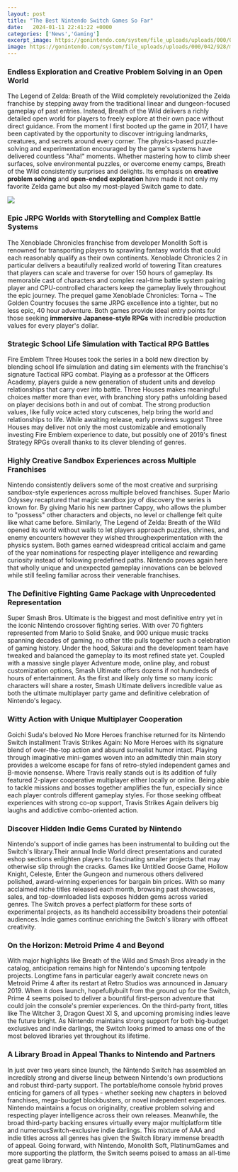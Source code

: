 ```yaml
---
layout: post
title: "The Best Nintendo Switch Games So Far"
date:   2024-01-11 22:41:22 +0000
categories: ['News','Gaming']
excerpt_image: https://gonintendo.com/system/file_uploads/uploads/000/042/928/medium/mu0ickwty2ey.jpg
image: https://gonintendo.com/system/file_uploads/uploads/000/042/928/medium/mu0ickwty2ey.jpg
---
```


### Endless Exploration and Creative Problem Solving in an Open World
The Legend of Zelda: Breath of the Wild completely revolutionized the Zelda franchise by stepping away from the traditional linear and dungeon-focused gameplay of past entries. Instead, Breath of the Wild delivers a richly detailed open world for players to freely explore at their own pace without direct guidance. From the moment I first booted up the game in 2017, I have been captivated by the opportunity to discover intriguing landmarks, creatures, and secrets around every corner. The physics-based puzzle-solving and experimentation encouraged by the game's systems have delivered countless "Aha!" moments. Whether mastering how to climb sheer surfaces, solve environmental puzzles, or overcome enemy camps, Breath of the Wild consistently surprises and delights. Its emphasis on **creative problem solving** and **open-ended exploration** have made it not only my favorite Zelda game but also my most-played Switch game to date.

![](https://gonintendo.com/system/file_uploads/uploads/000/042/928/medium/mu0ickwty2ey.jpg)
### Epic JRPG Worlds with Storytelling and Complex Battle Systems
The Xenoblade Chronicles franchise from developer Monolith Soft is renowned for transporting players to sprawling fantasy worlds that could each reasonably qualify as their own continents. Xenoblade Chronicles 2 in particular delivers a beautifully realized world of towering Titan creatures that players can scale and traverse for over 150 hours of gameplay. Its memorable cast of characters and complex real-time battle system pairing player and CPU-controlled characters keep the gameplay lively throughout the epic journey. The prequel game Xenoblade Chronicles: Torna ~ The Golden Country focuses the same JRPG excellence into a tighter, but no less epic, 40 hour adventure. Both games provide ideal entry points for those seeking **immersive Japanese-style RPGs** with incredible production values for every player's dollar. 
### Strategic School Life Simulation with Tactical RPG Battles
Fire Emblem Three Houses took the series in a bold new direction by blending school life simulation and dating sim elements with the franchise's signature Tactical RPG combat. Playing as a professor at the Officers Academy, players guide a new generation of student units and develop relationships that carry over into battle. Three Houses makes meaningful choices matter more than ever, with branching story paths unfolding based on player decisions both in and out of combat. The strong production values, like fully voice acted story cutscenes, help bring the world and relationships to life. While awaiting release, early previews suggest Three Houses may deliver not only the most customizable and emotionally investing Fire Emblem experience to date, but possibly one of 2019's finest Strategy RPGs overall thanks to its clever blending of genres.
### Highly Creative Sandbox Experiences across Multiple Franchises 
Nintendo consistently delivers some of the most creative and surprising sandbox-style experiences across multiple beloved franchises. Super Mario Odyssey recaptured that magic sandbox joy of discovery the series is known for. By giving Mario his new partner Cappy, who allows the plumber to "possess" other characters and objects, no level or challenge felt quite like what came before. Similarly, The Legend of Zelda: Breath of the Wild opened its world without walls to let players approach puzzles, shrines, and enemy encounters however they wished throughexperimentation with the physics system. Both games earned widespread critical acclaim and game of the year nominations for respecting player intelligence and rewarding curiosity instead of following predefined paths. Nintendo proves again here that wholly unique and unexpected gameplay innovations can be beloved while still feeling familiar across their venerable franchises.
### The Definitive Fighting Game Package with Unprecedented Representation
Super Smash Bros. Ultimate is the biggest and most definitive entry yet in the iconic Nintendo crossover fighting series. With over 70 fighters represented from Mario to Solid Snake, and 900 unique music tracks spanning decades of gaming, no other title pulls together such a celebration of gaming history. Under the hood, Sakurai and the development team have tweaked and balanced the gameplay to its most refined state yet. Coupled with a massive single player Adventure mode, online play, and robust customization options, Smash Ultimate offers dozens if not hundreds of hours of entertainment. As the first and likely only time so many iconic characters will share a roster, Smash Ultimate delivers incredible value as both the ultimate multiplayer party game and definitive celebration of Nintendo's legacy. 
### Witty Action with Unique Multiplayer Cooperation
Goichi Suda's beloved No More Heroes franchise returned for its Nintendo Switch installment Travis Strikes Again: No More Heroes with its signature blend of over-the-top action and absurd surrealist humor intact. Playing through imaginative mini-games woven into an admittedly thin main story provides a welcome escape for fans of retro-styled independent games and B-movie nonsense. Where Travis really stands out is its addition of fully featured 2-player cooperative multiplayer either locally or online. Being able to tackle missions and bosses together amplifies the fun, especially since each player controls different gameplay styles. For those seeking offbeat experiences with strong co-op support, Travis Strikes Again delivers big laughs and addictive combo-oriented action.
### Discover Hidden Indie Gems Curated by Nintendo  
Nintendo's support of indie games has been instrumental to building out the Switch's library.Their annual Indie World direct presentations and curated eshop sections enlighten players to fascinating smaller projects that may otherwise slip through the cracks. Games like Untitled Goose Game, Hollow Knight, Celeste, Enter the Gungeon and numerous others delivered polished, award-winning experiences for bargain bin prices. With so many acclaimed niche titles released each month, browsing past showcases, sales, and top-downloaded lists exposes hidden gems across varied genres. The Switch proves a perfect platform for these sorts of experimental projects, as its handheld accessibility broadens their potential audiences. Indie games continue enriching the Switch's library with offbeat creativity.
### On the Horizon: Metroid Prime 4 and Beyond
With major highlights like Breath of the Wild and Smash Bros already in the catalog, anticipation remains high for Nintendo's upcoming tentpole projects. Longtime fans in particular eagerly await concrete news on Metroid Prime 4 after its restart at Retro Studios was announced in January 2019. When it does launch, hopefullybuilt from the ground up for the Switch, Prime 4 seems poised to deliver a bountiful first-person adventure that could join the console's premier experiences. On the third-party front, titles like The Witcher 3, Dragon Quest XI S, and upcoming promising indies leave the future bright. As Nintendo maintains strong support for both big-budget exclusives and indie darlings, the Switch looks primed to amass one of the most beloved libraries yet throughout its lifetime.
### A Library Broad in Appeal Thanks to Nintendo and Partners  
In just over two years since launch, the Nintendo Switch has assembled an incredibly strong and diverse lineup between Nintendo's own productions and robust third-party support. The portable/home console hybrid proves enticing for gamers of all types - whether seeking new chapters in beloved franchises, mega-budget blockbusters, or novel independent experiences. Nintendo maintains a focus on originality, creative problem solving and respecting player intelligence across their own releases. Meanwhile, the broad third-party backing ensures virtually every major multiplatform title and numerousSwitch-exclusive indie darlings. This mixture of AAA and indie titles across all genres has given the Switch library immense breadth of appeal. Going forward, with Nintendo, Monolith Soft, PlatinumGames and more supporting the platform, the Switch seems poised to amass an all-time great game library.